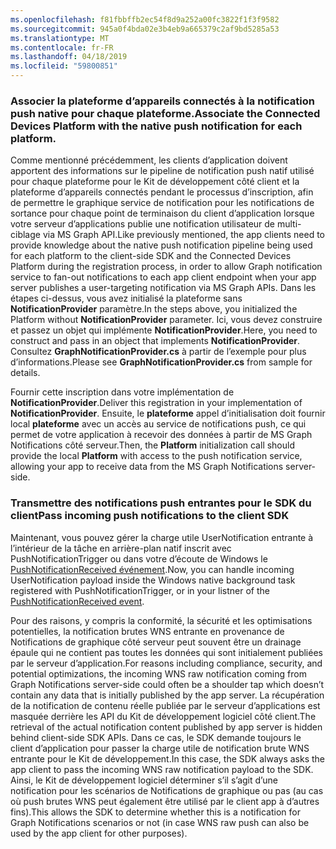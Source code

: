 ```yaml
---
ms.openlocfilehash: f81fbbffb2ec54f8d9a252a00fc3822f1f3f9582
ms.sourcegitcommit: 945a0f4bda02e3b4eb9a665379c2af9bd5285a53
ms.translationtype: MT
ms.contentlocale: fr-FR
ms.lasthandoff: 04/18/2019
ms.locfileid: "59800851"
---
```

### <a name="associate-the-connected-devices-platform-with-the-native-push-notification-for-each-platform"></a><span data-ttu-id="3a87a-101">Associer la plateforme d’appareils connectés à la notification push native pour chaque plateforme.</span><span class="sxs-lookup"><span data-stu-id="3a87a-101">Associate the Connected Devices Platform with the native push notification for each platform.</span></span> 

<span data-ttu-id="3a87a-102">Comme mentionné précédemment, les clients d’application doivent apportent des informations sur le pipeline de notification push natif utilisé pour chaque plateforme pour le Kit de développement côté client et la plateforme d’appareils connectés pendant le processus d’inscription, afin de permettre le graphique service de notification pour les notifications de sortance pour chaque point de terminaison du client d’application lorsque votre serveur d’applications publie une notification utilisateur de multi-ciblage via MS Graph API.</span><span class="sxs-lookup"><span data-stu-id="3a87a-102">Like previously mentioned, the app clients need to provide knowledge about the native push notification pipeline being used for each platform to the client-side SDK and the Connected Devices Platform during the registration process, in order to allow Graph notification service to fan-out notifications to each app client endpoint when your app server publishes a user-targeting notification via MS Graph APIs.</span></span>
<span data-ttu-id="3a87a-103">Dans les étapes ci-dessus, vous avez initialisé la plateforme sans **NotificationProvider** paramètre.</span><span class="sxs-lookup"><span data-stu-id="3a87a-103">In the steps above, you initialized the Platform without **NotificationProvider** parameter.</span></span> <span data-ttu-id="3a87a-104">Ici, vous devez construire et passez un objet qui implémente **NotificationProvider**.</span><span class="sxs-lookup"><span data-stu-id="3a87a-104">Here, you need to construct and pass in an object that implements **NotificationProvider**.</span></span> <span data-ttu-id="3a87a-105">Consultez **GraphNotificationProvider.cs** à partir de l’exemple pour plus d’informations.</span><span class="sxs-lookup"><span data-stu-id="3a87a-105">Please see **GraphNotificationProvider.cs** from sample for details.</span></span> 



<span data-ttu-id="3a87a-106">Fournir cette inscription dans votre implémentation de **NotificationProvider**.</span><span class="sxs-lookup"><span data-stu-id="3a87a-106">Deliver this registration in your implementation of **NotificationProvider**.</span></span> <span data-ttu-id="3a87a-107">Ensuite, le **plateforme** appel d’initialisation doit fournir local **plateforme** avec un accès au service de notifications push, ce qui permet de votre application à recevoir des données à partir de MS Graph Notifications côté serveur.</span><span class="sxs-lookup"><span data-stu-id="3a87a-107">Then, the **Platform** initialization call should provide the local **Platform** with access to the push notification service, allowing your app to receive data from the MS Graph Notifications server-side.</span></span> 

### <a name="pass-incoming-push-notifications-to-the-client-sdk"></a><span data-ttu-id="3a87a-108">Transmettre des notifications push entrantes pour le SDK du client</span><span class="sxs-lookup"><span data-stu-id="3a87a-108">Pass incoming push notifications to the client SDK</span></span>
<span data-ttu-id="3a87a-109">Maintenant, vous pouvez gérer la charge utile UserNotification entrante à l’intérieur de la tâche en arrière-plan natif inscrit avec PushNotificationTrigger ou dans votre d’écoute de Windows le [PushNotificationReceived événement](https://docs.microsoft.com/en-us/uwp/api/windows.networking.pushnotifications.pushnotificationchannel.pushnotificationreceived).</span><span class="sxs-lookup"><span data-stu-id="3a87a-109">Now, you can handle incoming UserNotification payload inside the Windows native background task registered with PushNotificationTrigger, or in your listner of the [PushNotificationReceived event](https://docs.microsoft.com/en-us/uwp/api/windows.networking.pushnotifications.pushnotificationchannel.pushnotificationreceived).</span></span> 

<span data-ttu-id="3a87a-110">Pour des raisons, y compris la conformité, la sécurité et les optimisations potentielles, la notification brutes WNS entrante en provenance de Notifications de graphique côté serveur peut souvent être un drainage épaule qui ne contient pas toutes les données qui sont initialement publiées par le serveur d’application.</span><span class="sxs-lookup"><span data-stu-id="3a87a-110">For reasons including compliance, security, and potential optimizations, the incoming WNS raw notification coming from Graph Notifications server-side could often be a shoulder tap which doesn’t contain any data that is initially published by the app server.</span></span> <span data-ttu-id="3a87a-111">La récupération de la notification de contenu réelle publiée par le serveur d’applications est masquée derrière les API du Kit de développement logiciel côté client.</span><span class="sxs-lookup"><span data-stu-id="3a87a-111">The retrieval of the actual notification content published by app server is hidden behind client-side SDK APIs.</span></span> <span data-ttu-id="3a87a-112">Dans ce cas, le SDK demande toujours le client d’application pour passer la charge utile de notification brute WNS entrante pour le Kit de développement.</span><span class="sxs-lookup"><span data-stu-id="3a87a-112">In this case, the SDK always asks the app client to pass the incoming WNS raw notification payload to the SDK.</span></span> <span data-ttu-id="3a87a-113">Ainsi, le Kit de développement logiciel déterminer s’il s’agit d’une notification pour les scénarios de Notifications de graphique ou pas (au cas où push brutes WNS peut également être utilisé par le client app à d’autres fins).</span><span class="sxs-lookup"><span data-stu-id="3a87a-113">This allows the SDK to determine whether this is a notification for Graph Notifications scenarios or not (in case WNS raw push can also be used by the app client for other purposes).</span></span> 
